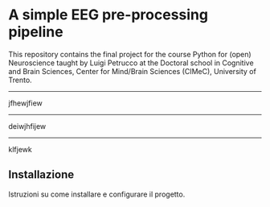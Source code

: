 # A simple EEG pre-processing pipeline

This repository contains the final project for the course Python for (open) Neuroscience taught by Luigi Petrucco at the Doctoral school in Cognitive and Brain Sciences, Center for Mind/Brain Sciences (CIMeC), University of Trento.

----
jfhewjfiew

____
deiwjhfijew

***
klfjewk

## Installazione

Istruzioni su come installare e configurare il progetto.
